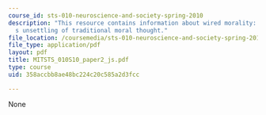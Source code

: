 ```yaml
---
course_id: sts-010-neuroscience-and-society-spring-2010
description: "This resource contains information about wired morality: neuroscience\u2019\
  s unsettling of traditional moral thought."
file_location: /coursemedia/sts-010-neuroscience-and-society-spring-2010/358accbb8ae48bc224c20c585a2d3fcc_MITSTS_010S10_paper2_js.pdf
file_type: application/pdf
layout: pdf
title: MITSTS_010S10_paper2_js.pdf
type: course
uid: 358accbb8ae48bc224c20c585a2d3fcc

---
```

None
